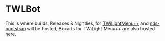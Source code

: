 # TWLBot
This is where builds, Releases & Nightlies, for [TWiLightMenu++](https://github.com/RocketRobz/TWiLightMenu) and [nds-bootstrap](https://github.com/ahezard/nds-bootstrap) will be hosted, Boxarts for TWiLight Menu++ are also hosted here.
